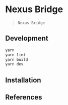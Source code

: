 # Nexus Bridge

> `Nexus Bridge`

## Development

```bash
yarn
yarn lint
yarn build
yarn dev
```

## Installation


## References

